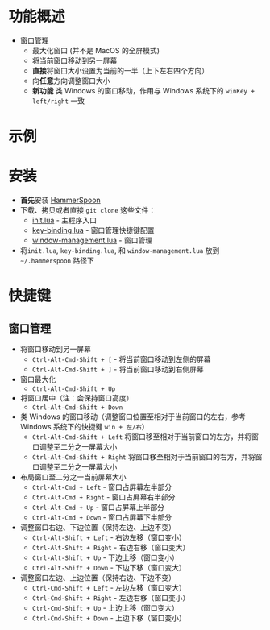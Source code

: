 # 功能概述
* [窗口管理](./window-management.lua)
    * 最大化窗口 (并不是 MacOS 的全屏模式)
    * 将当前窗口移动到另一屏幕
    * **直接**将窗口大小设置为当前的一半（上下左右四个方向）
    * 向**任意**方向调整窗口大小
    * **新功能** 类 Windows 的窗口移动，作用与 Windows 系统下的 `winKey + left/right` 一致

# 示例
# 安装
* **首先**安装 [HammerSpoon](https://github.com/Hammerspoon/hammerspoon)
* 下载、拷贝或者直接 `git clone` 这些文件：
    * [init.lua](https://github.com/leoatchina/hammerspon-config/blob/master/init.lua) - 主程序入口
    * [key-binding.lua](https://github.com/leoatchina/hammerspon-config/blob/master/key-binding.lua) - 窗口管理快捷键配置
    * [window-management.lua](https://github.com/leoatchina/hammerspon-config/blob/master/window-management.lua) - 窗口管理
* 将`init.lua`, `key-binding.lua`, 和 `window-management.lua` 放到 `~/.hammerspoon` 路径下

# 快捷键
## 窗口管理
* 将窗口移动到另一屏幕
	* `Ctrl-Alt-Cmd-Shift + [` - 将当前窗口移动到左侧的屏幕
	* `Ctrl-Alt-Cmd-Shift + ]` - 将当前窗口移动到右侧屏幕
* 窗口最大化
	* `Ctrl-Alt-Cmd-Shift + Up`
* 将窗口居中（注：会保持窗口高度）
	* `Ctrl-Alt-Cmd-Shift + Down`
* 类 Windows 的窗口移动（调整窗口位置至相对于当前窗口的左右，参考Windows 系统下的快捷键 `win + 左/右`）
  * `Ctrl-Alt-Cmd-Shift + Left`    将窗口移至相对于当前窗口的左方，并将窗口调整至二分之一屏幕大小
  * `Ctrl-Alt-Cmd-Shift + Right`   将窗口移至相对于当前窗口的右方，并将窗口调整至二分之一屏幕大小
* 布局窗口至二分之一当前屏幕大小
	* `Ctrl-Alt-Cmd + Left` - 窗口占屏幕左半部分
	* `Ctrl-Alt-Cmd + Right` - 窗口占屏幕右半部分
	* `Ctrl-Alt-Cmd + Up` - 窗口占屏幕上半部分
	* `Ctrl-Alt-Cmd + Down` - 窗口占屏幕下半部分
* 调整窗口右边、下边位置（保持左边、上边不变）
	* `Ctrl-Alt-Shift + Left` - 右边左移（窗口变小）
	* `Ctrl-Alt-Shift + Right` - 右边右移（窗口变大）
	* `Ctrl-Alt-Shift + Up` - 下边上移（窗口变小）
	* `Ctrl-Alt-Shift + Down` - 下边下移（窗口变大）
* 调整窗口左边、上边位置（保持右边、下边不变）
	* `Ctrl-Cmd-Shift + Left` - 左边左移（窗口变大）
	* `Ctrl-Cmd-Shift + Right` - 左边右移（窗口变小）
	* `Ctrl-Cmd-Shift + Up` - 上边上移（窗口变大）
	* `Ctrl-Cmd-Shift + Down` - 上边下移（窗口变小）
